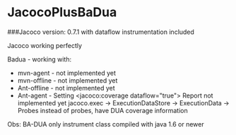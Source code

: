 JacocoPlusBaDua
===============
###Jacoco version: 0.7.1 with dataflow instrumentation included 

Jacoco working perfectly

Badua - working with:
- mvn-agent - not implemented yet
- mvn-offline - not implemented yet
- Ant-offline - not implemented yet
- Ant-agent - Setting
<jacoco:coverage dataflow="true">
Report not implemented yet
jacoco.exec -> ExecutionDataStore -> ExecutionData -> Probes instead of probes, have DUA coverage information

Obs: BA-DUA only instrument class compiled with java 1.6 or newer

